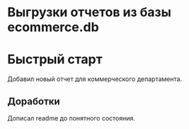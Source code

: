 # Выгрузки отчетов из базы ecommerce.db

# Быстрый старт
Добавил новый отчет для коммерческого департамента.

## Доработки
Дописал readme до понятного состояния.
